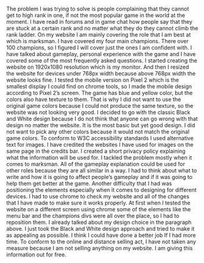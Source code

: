 The problem I was trying to solve is people complaining that they cannot get to high rank in one, if not the most popular game in the world at the moment. I have read in forums and in game chat how people say that they are stuck at a certain rank and no matter what they do they cannot climb the rank ladder. On my website I am mainly covering the role that I am best at which is marksman. I have covered my four main champions. There over 100 champions, so I figured I will cover just the ones I am confident with.  I have talked about gameplay, personal experience with the game and I have covered some of the most frequently asked questions. 
I started creating the website on 1920x1080 resolution which is my monitor. And then I resized the website for devices under 768px width because above 768px width the website looks fine. I tested the mobile version on Pixel 2 which is the smallest display I could find on chrome tools, so I made the mobile design according to Pixel 2’s screen.
The game has blue and yellow color, but the colors also have texture to them. That is why I did not want to use the original game colors because I could not produce the same texture, so the website was not looking very good. I decided to go with the classic Black and White design because I do not think that anyone can go wrong with that design no matter the website. It is the most basic but yet good design. I did not want to pick any other colors because it would not match the original game colors.
To conform to W3C accessibility standards I used alternative text for images. 
I have credited the websites I have used for images on the same page in the credits bar.
I created a short privacy policy explaining what the information will be used for.
I tackled the problem mostly when it comes to marksman. All of the gameplay explanation could be used for other roles because they are all similar in a way. I had to think about what to write and how it is going to affect people’s gameplay and if it was going to help them get better at the game. 
Another difficulty that I had was positioning the elements especially when it comes to designing for different devices. I had to use chrome to check my website and all of the changes that I have made to make sure it works properly. At first when I tested the website on a different screen using chrome  some of the elements like the menu bar and the champions divs were all over the place, so I had to reposition them.
 I already talked about my design choice in the paragraph above. I just took the Black and White design approach and tried to make it as appealing as possible. I think  I could have done a better job If I had more time.
To conform to the online and distance selling act, I have not taken any measure because I am not selling anything on my website. I am giving this information out for free.

